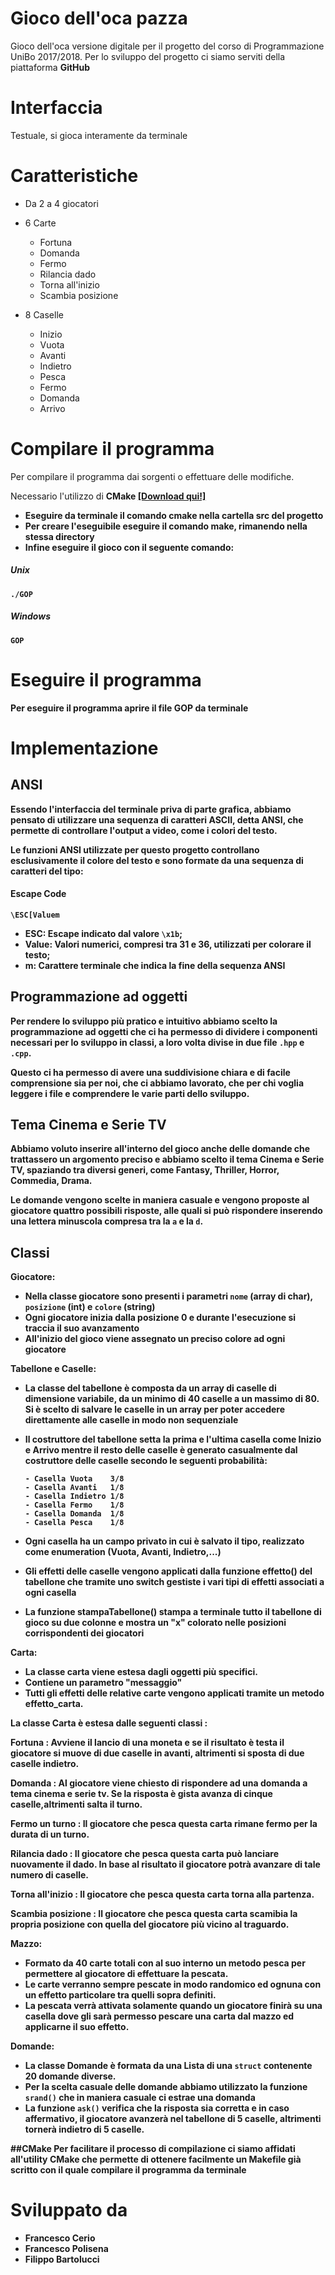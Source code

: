 # Gioco dell'oca pazza
Gioco dell'oca versione digitale per il progetto del corso di Programmazione UniBo 2017/2018.
Per lo sviluppo del progetto ci siamo serviti della piattaforma <b>GitHub</b> 

# Interfaccia
Testuale, si gioca interamente da terminale 


# Caratteristiche
*  Da 2 a 4 giocatori

* 6 Carte 
    * Fortuna 
    * Domanda
    * Fermo 
    * Rilancia dado
    * Torna all'inizio
    * Scambia posizione

* 8 Caselle 
    * Inizio
    * Vuota
    * Avanti 
    * Indietro
    * Pesca
    * Fermo
    * Domanda
    * Arrivo

# Compilare il programma 
Per compilare il programma dai sorgenti o effettuare delle modifiche.

Necessario l'utilizzo di <b>CMake<b/> [[Download qui!]](https://cmake.org/install/) 
- Eseguire da terminale il comando <b>cmake </b> nella cartella src del progetto
- Per creare l'eseguibile eseguire il comando <b>make</b>, rimanendo nella stessa directory
- Infine eseguire il gioco con il seguente comando:
##### Unix
```
./GOP
```
##### Windows
```
GOP
```
   
   
   
# Eseguire il programma
Per eseguire il programma  aprire il file <b>GOP</b> da terminale 

# Implementazione 

## ANSI
Essendo l'interfaccia del terminale priva di parte grafica, abbiamo pensato di utilizzare una sequenza di caratteri ASCII, detta ANSI, che permette di controllare l'output a video, come i colori del testo.

Le funzioni ANSI utilizzate per questo progetto controllano esclusivamente il colore del testo e sono formate da una sequenza di caratteri del tipo:
#### Escape Code
```
\ESC[Valuem
```
   - ESC: Escape indicato dal valore ```\x1b```;
   - Value: Valori numerici, compresi tra 31 e 36, utilizzati per colorare il testo;
   - m: Carattere terminale che indica la fine della sequenza ANSI 
  
## Programmazione ad oggetti
Per rendere lo sviluppo più pratico e intuitivo abbiamo scelto la programmazione ad oggetti che ci ha permesso di dividere i componenti necessari per lo sviluppo in classi, a loro volta divise in due file ```.hpp``` e ```.cpp```.

Questo ci ha permesso di avere una suddivisione chiara e di facile comprensione sia per noi, che ci abbiamo lavorato, che per chi voglia leggere i file e comprendere le varie parti dello sviluppo.

## Tema Cinema e Serie TV
Abbiamo voluto inserire all'interno del gioco anche delle domande che trattassero un argomento preciso e abbiamo scelto il tema Cinema e Serie TV, spaziando tra diversi generi, come Fantasy, Thriller, Horror, Commedia, Drama.

Le domande vengono scelte in maniera casuale e vengono proposte al giocatore quattro possibili risposte, alle quali si può rispondere inserendo una lettera minuscola compresa tra la ```a``` e la ```d```.

## Classi

<b> Giocatore: </b>
* Nella classe giocatore sono presenti i parametri ```nome``` (array di char), ```posizione``` (int) e ```colore``` (string)
* Ogni giocatore inizia dalla posizione 0 e durante l'esecuzione si traccia il suo avanzamento
* All'inizio del gioco viene assegnato un preciso colore ad ogni giocatore


<b>Tabellone e Caselle:</b>
* La classe del tabellone è composta da un array di caselle di dimensione variabile, da un minimo di 40 caselle a un massimo di 80. Si è scelto di salvare le caselle in un array per poter accedere direttamente alle caselle in modo non sequenziale
* Il costruttore del tabellone setta la prima e l'ultima casella come Inizio e Arrivo mentre il resto delle caselle è generato casualmente dal costruttore delle caselle secondo le seguenti probabilità:
     
      - Casella Vuota    3/8
      - Casella Avanti   1/8
      - Casella Indietro 1/8
      - Casella Fermo    1/8
      - Casella Domanda  1/8
      - Casella Pesca    1/8

* Ogni casella ha un campo privato in cui è salvato il tipo, realizzato come <b>enumeration</b> (Vuota, Avanti, Indietro,...)
* Gli effetti delle caselle vengono applicati dalla funzione <b>effetto()</b> del tabellone che tramite uno switch gestiste i vari tipi di effetti associati a ogni casella 
* La funzione <b>stampaTabellone()</b> stampa a terminale tutto il tabellone di gioco su due colonne e mostra un <b>"x"</b> colorato nelle posizioni corrispondenti dei giocatori 
 

<b> Carta: </b>
* La classe carta viene estesa dagli oggetti più specifici.
* Contiene un parametro "messaggio" 
* Tutti gli effetti delle relative carte vengono applicati tramite un metodo effetto_carta.

La classe Carta è estesa dalle seguenti classi :

<b> Fortuna </b> : 
         Avviene il lancio di una moneta e se il risultato è testa il giocatore si muove di due caselle in avanti,
         altrimenti si sposta di due caselle indietro.
   
<b> Domanda </b> : 
         Al giocatore viene chiesto di rispondere ad una domanda a tema cinema e serie tv.
         Se la risposta è gista avanza di cinque caselle,altrimenti salta il turno.
    
<b> Fermo un turno </b> : 
         Il giocatore che pesca questa carta rimane fermo per la durata di un turno.
    
<b> Rilancia dado </b> : 
         Il giocatore che pesca questa carta può lanciare nuovamente il dado.
         In base al risultato il giocatore potrà avanzare di tale numero di caselle.  
    
<b> Torna all'inizio </b> : 
         Il giocatore che pesca questa carta torna alla partenza.
    
<b> Scambia posizione </b> :
         Il giocatore che pesca questa carta scamibia la propria posizione con quella del giocatore più vicino al traguardo.

<b> Mazzo: </b>
* Formato da 40 carte totali con al suo interno un metodo pesca per permettere al giocatore di effettuare la pescata.
* Le carte verranno sempre pescate in modo randomico ed ognuna con un effetto particolare tra quelli sopra definiti.
* La pescata verrà attivata solamente quando un giocatore finirà su una casella dove gli sarà permesso pescare una carta
  dal mazzo ed applicarne il suo effetto.
  
  
<b> Domande: </b>
* La classe Domande è formata da una Lista di una ```struct``` contenente 20 domande diverse.
* Per la scelta casuale delle domande abbiamo utilizzato la funzione ```srand()``` che in maniera casuale ci estrae una domanda 
* La funzione ```ask()``` verifica che la risposta sia corretta e in caso affermativo, il giocatore avanzerà nel tabellone di 5 caselle, altrimenti tornerà indietro di 5 caselle.

##CMake
Per facilitare il processo di compilazione ci siamo affidati all'utility <b>CMake</b> che permette di ottenere facilmente un <b>Makefile</b> già scritto con il quale compilare il programma da terminale

# Sviluppato da 
 * Francesco Cerio
 * Francesco Polisena
 * Filippo Bartolucci

